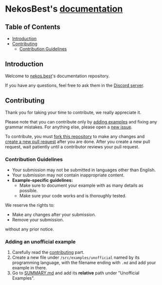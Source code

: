 # NekosBest's [documentation](https://docs.kori-vr.live/)

## Table of Contents

<!-- no toc -->
- [Introduction](#introduction)
- [Contributing](#contributing)
  - [Contribution Guidelines](#contribution-guidelines)

## Introduction

Welcome to [nekos.best](https://docs.kori-vr.live/)'s documentation repository.

If you have any questions, feel free to ask them in the [Discord server](https://nekos.best/discord?ref=docs).

## Contributing

Thank you for taking your time to contribute, we really appreciate it.

Please note that you can contribute only by [adding examples](#adding-an-unofficial-example) and fixing any grammar mistakes. For anything else, please open a [new issue](https://github.com/korivirtual/docs/issues/new?labels=d-issue).

To contribute, you must [fork this repository](https://docs.github.com/en/get-started/quickstart/fork-a-repo#forking-a-repository) to make any changes and [create a new pull request](https://docs.github.com/en/pull-requests/collaborating-with-pull-requests/proposing-changes-to-your-work-with-pull-requests/creating-a-pull-request) after you are done. After you create a new pull request, wait patiently until a contributor reviews your pull request.

### Contribution Guidelines

- Your submission may not be submitted in languages other than English.
- Your submission may not contain inappropriate content.
- **Example-specific guidelines:**
  - Make sure to document your example with as many details as possible.
  - Make sure your code works and is thoroughly tested.

We reserve the rights to:

- Make any changes after your submission.
- Remove your submission.

without any prior notice.

### Adding an unofficial example

1. Carefully read the [contributing](#contributing) part.
2. Create a new file under `/src/examples/unofficial` named by its programming language, with the filename ending with `.md` and add your example in there.
3. Go to [SUMMARY.md](/src/SUMMARY.md#examples) and add its **relative** path under "Unofficial Examples".
